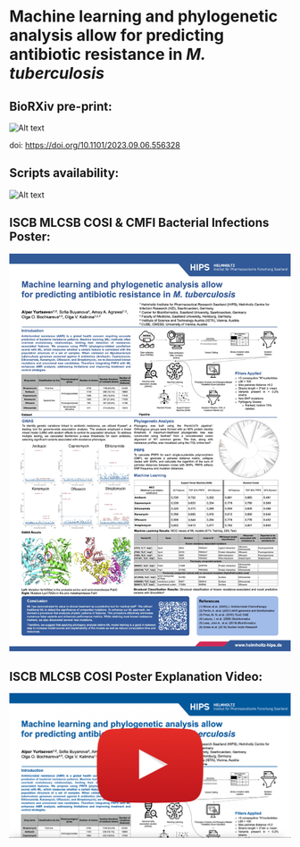 # Machine learning and phylogenetic analysis allow for predicting antibiotic resistance in *M. tuberculosis*

## BioRXiv pre-print:
![Alt text](https://www.biorxiv.org/content/10.1101/2023.09.06.556328v1 "BioRXiv")

doi: https://doi.org/10.1101/2023.09.06.556328

## Scripts availability:
![Alt text](https://github.com/AlperYurtseven/ML-PRPS-MTB "GitHub")

## ISCB MLCSB COSI & CMFI Bacterial Infections Poster:
![Alt text](data/poster_jpeg.jpg?raw=true "Poster")

## ISCB MLCSB COSI Poster Explanation Video:
[![IMAGE ALT TEXT HERE](data/poster_screenshot_video.png)](https://www.youtube.com/watch?v=I9-4z339EO0)


